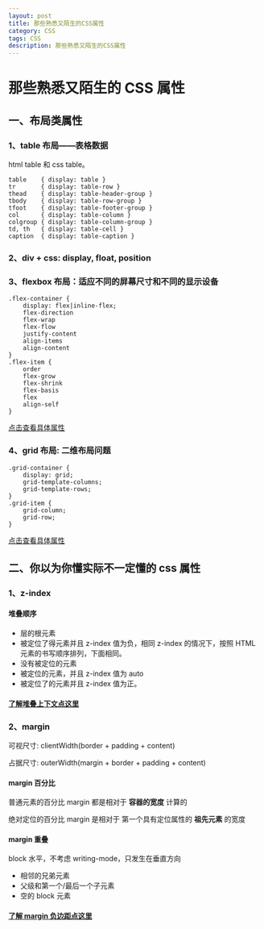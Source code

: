 ```yaml
---
layout: post
title: 那些熟悉又陌生的CSS属性
category: CSS
tags: CSS
description: 那些熟悉又陌生的CSS属性
---
```


# 那些熟悉又陌生的 CSS 属性

## 一、布局类属性

### 1、table 布局——表格数据

html table 和 css table。

    table    { display: table }
    tr       { display: table-row }
    thead    { display: table-header-group }
    tbody    { display: table-row-group }
    tfoot    { display: table-footer-group }
    col      { display: table-column }
    colgroup { display: table-column-group }
    td, th   { display: table-cell }
    caption  { display: table-caption }

### 2、div + css: display, float, position

### 3、flexbox 布局：适应不同的屏幕尺寸和不同的显示设备

    .flex-container {
        display: flex|inline-flex;
        flex-direction
        flex-wrap
        flex-flow
        justify-content
        align-items
        align-content
    }
    .flex-item {
        order
        flex-grow
        flex-shrink
        flex-basis
        flex
        align-self
    }

[点击查看具体属性](https://css-tricks.com/snippets/css/a-guide-to-flexbox/)

### 4、grid 布局: 二维布局问题

    .grid-container {
        display: grid;
        grid-template-columns;
        grid-template-rows;
    }
    .grid-item {
        grid-column;
        grid-row;
    }

[点击查看具体属性](https://developer.mozilla.org/zh-CN/docs/Web/CSS/CSS_Grid_Layout)

## 二、你以为你懂实际不一定懂的 css 属性

### 1、z-index

#### 堆叠顺序

- 层的根元素
- 被定位了得元素并且 z-index 值为负，相同 z-index 的情况下，按照 HTML 元素的书写顺序排列，下面相同。
- 没有被定位的元素
- 被定位的元素，并且 z-index 值为 auto
- 被定位了的元素并且 z-index 值为正。

#### [了解堆叠上下文点这里](https://developer.mozilla.org/zh-CN/docs/Web/Guide/CSS/Understanding_z_index/The_stacking_context)

### 2、margin

可视尺寸: clientWidth(border + padding + content)

占据尺寸: outerWidth(margin + border + padding + content)

#### margin 百分比

普通元素的百分比 margin 都是相对于 **容器的宽度** 计算的

绝对定位的百分比 margin 是相对于 第一个具有定位属性的 **祖先元素** 的宽度

#### margin 重叠

block 水平，不考虑 writing-mode，只发生在垂直方向

- 相邻的兄弟元素
- 父级和第一个/最后一个子元素
- 空的 block 元素

#### [了解 margin 负边距点这里](/2017/10/10/margin负值原理总结.html)
